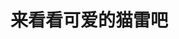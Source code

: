 # 来看看可爱的猫雷吧
<br>
<Videos :videos="videos"></Videos>

<script>
export default {
  data () {
    return {
      videos: [
        {
          cover: "/cover/中文水平被家乡路人爆鲨的猫雷.jpg",
          title: "中文水平被家乡路人爆鲨的猫雷",
          bv: "BV1hb4y117F8"
        },
        {
          cover: "/cover/【猫雷】猫雷的dalailai真好看.jpg",
          title: "【猫雷】猫雷的dalailai真好看",
          bv: "BV1rS4y1U7cU"
        },
        {
          cover: "/cover/【猫雷】日本主播直言DOTA2抄袭LOL！得知真相后光速道歉并为萧瑟前辈鼓劲.jpg",
          title: "【猫雷】日本主播直言DOTA2抄袭LOL！得知真相后光速道歉并为萧瑟前辈鼓劲",
          bv: "BV1D44y1A74p"
        }]
    }
  }
}
</script>